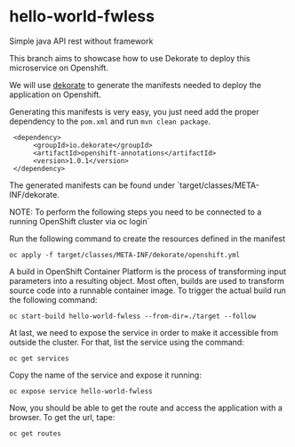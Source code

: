# hello-world-fwless
Simple java API rest without framework


This branch aims to showcase how to use Dekorate to deploy this microservice on Openshift.

We will use [dekorate](https://github.com/dekorateio/dekorate) to generate the manifests needed to deploy the application on Openshift.

Generating this manifests is very easy, you just need add the proper dependency to the `pom.xml` and run
`mvn clean package`.

```
 <dependency>
      <groupId>io.dekorate</groupId>
      <artifactId>openshift-annotations</artifactId>
      <version>1.0.1</version>
 </dependency>
```

The generated manifests can be found under `target/classes/META-INF/dekorate.

NOTE: To perform the following steps you need to be connected to a running OpenShift cluster via oc login`

Run the following command to create the resources defined in the manifest
```
oc apply -f target/classes/META-INF/dekorate/openshift.yml
```

A build in OpenShift Container Platform is the process of transforming input parameters into a resulting object. Most often, builds are used to transform source code into a runnable container image. 
To trigger the actual build run the following command:
```
oc start-build hello-world-fwless --from-dir=./target --follow
```

At last, we need to expose the service in order to make it accessible from outside the cluster. For that, list the service using the command:
```
oc get services
```

Copy the name of the service and expose it running:

```
oc expose service hello-world-fwless
```

Now, you should be able to get the route and access the application with a browser. To get the url, tape:

```
oc get routes
```


